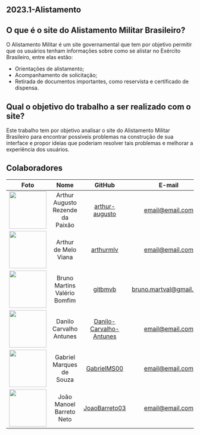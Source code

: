 ## 2023.1-Alistamento

## O que é o site do Alistamento Militar Brasileiro?

O Alistamento Militar é um site governamental que tem por objetivo permitir que os usuários tenham informações sobre como se alistar no Exército Brasileiro, entre elas estão:

- Orientações de alistamento;
- Acompanhamento de solicitação;
- Retirada de documentos importantes, como reservista e certificado de dispensa.

## Qual o objetivo do trabalho a ser realizado com o site?

Este trabalho tem por objetivo analisar o site do Alistamento Militar Brasileiro para encontrar possíveis problemas na construção de sua interface e propor ideias que poderiam resolver tais problemas e melhorar a experiência dos usuários.


## Colaboradores

|Foto | Nome| GitHub| E-mail| 
|:-----:|:-----:|:-----:|:-----:|
| <img width='100'  src='https://avatars.githubusercontent.com/u/59586312?v=4'> | Arthur Augusto Rezende da Paixão | [arthur-augusto](https://github.com/arthur-augusto) | email@email.com |
| <img width='100'  src='https://avatars.githubusercontent.com/u/109696650?v=4'> | Arthur de Melo Viana | [arthurmlv](https://github.com/arthurmlv) | email@email.com |
| <img width='100'  src='https://avatars.githubusercontent.com/u/30751876?v=4'> | Bruno Martins Valério Bomfim | [gitbmvb](https://github.com/gitbmvb) | bruno.martval@gmail.com |
| <img width='100'  src='https://avatars.githubusercontent.com/u/89037034?v=4'> | Danilo Carvalho Antunes | [Danilo-Carvalho-Antunes](https://github.com/Danilo-Carvalho-Antunes) | email@email.com
| <img width='100'  src='https://avatars.githubusercontent.com/u/88348513?v=4'> | Gabriel Marques de Souza | [GabrielMS00](https://github.com/GabrielMS00) | email@email.com |
| <img width='100'  src='https://avatars.githubusercontent.com/u/108282056?v=4'> | João Manoel Barreto Neto | [JoaoBarreto03 ](https://github.com/JoaoBarreto03 )| email@email.com |